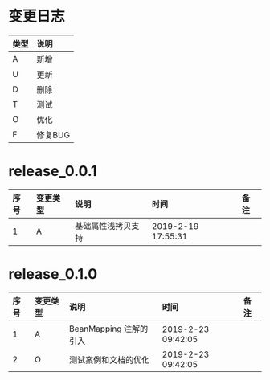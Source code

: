# 变更日志

| 类型 | 说明 |
|:----|:----|
| A | 新增 |
| U | 更新 |
| D | 删除 |
| T | 测试 |
| O | 优化 |
| F | 修复BUG |

# release_0.0.1

| 序号 | 变更类型 | 说明 | 时间 | 备注 |
|:---|:---|:---|:---|:--|
| 1 | A | 基础属性浅拷贝支持 | 2019-2-19 17:55:31  | |

# release_0.1.0

| 序号 | 变更类型 | 说明 | 时间 | 备注 |
|:---|:---|:---|:---|:--|
| 1 | A | BeanMapping 注解的引入 | 2019-2-23 09:42:05  | |
| 2 | O | 测试案例和文档的优化 | 2019-2-23 09:42:05  | |